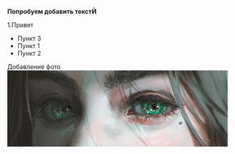 **Попробуем добавить текстЙ**

1.Привет

* Пункт 3
* Пункт 1
* Пункт 2

Добавление фото ![картинка.jpg](картинка.jpg)


